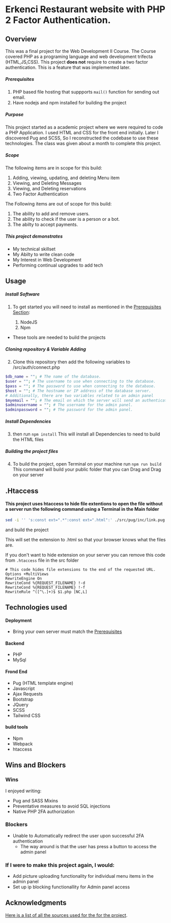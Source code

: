 # Erkenci Restaurant website with PHP 2 Factor Authentication.

## Overview

This was a final project for the Web Development II Course. The Course covered PHP as a programing language and web development trifecta (HTML,JS,CSS). This project **does not** require to create a two factor authentication. This is a feature that was implemented later.

##### Prerequisites

1. PHP based file hosting that suppports `mail()` function for sending out email.
2. Have nodejs and npm installed for building the project

##### Purpose

This project started as a academic project where we were required to code a PHP Application. I used HTML and CSS for the front end initially. Later I discovered Pug and SCSS, So I reconstructed the codebase to use these technologies.
The class was given about a month to complete this project.

##### Scope

The following items are in scope for this build:

1. Adding, viewing, updating, and deleting Menu item
2. Viewing, and Deleting Messages
3. Viewing, and Deleting reservations
4. Two Factor Authentication

The Following items are out of scope for this build:

1. The ability to add and remove users.
2. The ability to check if the user is a person or a bot.
3. The abilty to accept payments.

##### This project demonstrates

- My technical skillset
- My Abilty to write clean code
- My Interest in Web Development
- Performing continual upgrades to add tech

## Usage

##### Install Software

1.  To get started you will need to install as mentioned in the [Prerequisites Section](#Prerequisites):

    1. NodeJS
    2. Npm

- These tools are needed to build the projects

##### Cloning repository & Variable Adding

2. Clone this repository then add the following variables to /src/auth/connect.php

```php
$db_name = ""; # The name of the database.
$user = ""; # The username to use when connecting to the database.
$pass = ""; # The password to use when connecting to the database.
$host = ""; # The hostname or IP address of the database server.
# Additionally, there are two variables related to an admin panel
$myemail = ""; # The email on which the server will send an authentication code.
$adminusername = ""; # The username for the admin panel.
$adminpassword = ""; # The password for the admin panel.
```

##### Install Dependencies

3.  then run
    `npm install`
    This will install all Dependencies to need to build the HTML files

##### Building the project files

4.  To build the project, open Terminal on your machine run `npm run build`
    This command will build your public folder that you can Drag and Drag on your server

## .Htaccess

#### This project uses htaccess to hide file extentions to open the file without a server run the following command using a Terminal in the Main folder

```bash
sed -i '' 's:const ext=".*":const ext=".html":' ./src/pug/inc/link.pug
```

and build the project

This will set the extension to .html so that your browser knows what the files are.

If you don't want to hide extension on your server you can remove this code from `.htaccess` file in the src folder

```apacheconf
# This code hides file extensions to the end of the requested URL.
Options +MultiViews
RewriteEngine On
RewriteCond %{REQUEST_FILENAME} !-d
RewriteCond %{REQUEST_FILENAME} !-f
RewriteRule ^([^\.]+)$ $1.php [NC,L]

```

## Technologies used

#### Deployment

- Bring your own server must match the [Prerequisites](#Prerequisites)

#### Backend

- PHP
- MySql

#### Frond End

- Pug (HTML template engine)
- Javascript
- Ajax Requests
- Bootstrap
- JQuery
- SCSS
- Tailwind CSS

#### build tools

- Npm
- Webpack
- htaccess

## Wins and Blockers

### Wins

I enjoyed writing:

- Pug and SASS Mixins
- Preventative measures to avoid SQL injections
- Native PHP 2FA authorization

### Blockers

- Unable to Automatically redirect the user upon successful 2FA authentication
  - The way around is that the user has press a button to access the admin panel

### If I were to make this project again, I would:

- Add picture uploading functionality for individual menu items in the admin panel
- Set up ip blocking functionallity for Admin panel access

## Acknowledgments

[Here is a list of all the sources used for the for the project](/src/pug/photocredits.pug).

